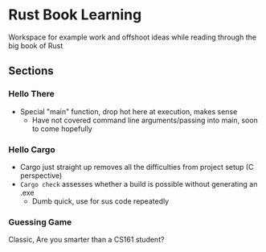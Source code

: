 # Rust Book Learning
Workspace for example work and offshoot ideas while reading through the big book of Rust

## Sections

### Hello There

* Special "main" function, drop hot here at execution, makes sense
  * Have not covered command line arguments/passing into main, soon to come hopefully

### Hello Cargo

* Cargo just straight up removes all the difficulties from project setup (C perspective)
* ` Cargo check ` assesses whether a build is possible without generating an .exe
  * Dumb quick, use for sus code repeatedly

### Guessing Game

Classic, Are you smarter than a CS161 student?

